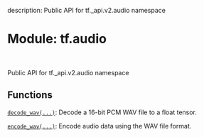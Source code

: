 description: Public API for tf._api.v2.audio namespace

<div itemscope itemtype="http://developers.google.com/ReferenceObject">
<meta itemprop="name" content="tf.audio" />
<meta itemprop="path" content="Stable" />
</div>

# Module: tf.audio

<!-- Insert buttons and diff -->

<table class="tfo-notebook-buttons tfo-api nocontent" align="left">

</table>



Public API for tf._api.v2.audio namespace



## Functions

[`decode_wav(...)`](../tf/audio/decode_wav.md): Decode a 16-bit PCM WAV file to a float tensor.

[`encode_wav(...)`](../tf/audio/encode_wav.md): Encode audio data using the WAV file format.

